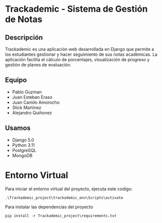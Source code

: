 # Trackademic - Sistema de Gestión de Notas

## Descripción
Trackademic es una aplicación web desarrollada en Django que permite a los estudiantes gestionar y hacer seguimiento de sus notas académicas. La aplicación facilita el cálculo de porcentajes, visualización de progreso y gestión de planes de evaluación.

## Equipo 
- Pablo Guzman
- Juan Esteban Eraso
- Juan Camilo Amorocho
- Stick Martinez
- Alejandro Quiñonez

## Usamos
- Django 5.0
- Python 3.11
- PostgreSQL
- MongoDB

# Entorno Virtual

Para iniciar el entorno virtual del proyecto, ejecuta este codigo:

``` .\Trackademic_project\trackademic_env\Scripts\activate ```

Para instalar las dependencias del proyecto

``` pip install -r Trackademic_project\requirements.txt ```
